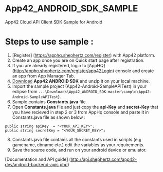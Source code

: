 App42_ANDROID_SDK_SAMPLE
=================

App42 Cloud API Client SDK Sample for Android

# Steps to use sample : 

1. [Register] (https://apphq.shephertz.com/register) with App42 platform.
2. Create an app once you are on Quick start page after registration.
3. If you are already registered, login to [AppHQ] (http://apphq.shephertz.com/register/app42Login) console and create an app from App Manager Tab.
4. [Download](https://github.com/shephertz/App42_ANDROID_SDK/archive/master.zip) __App42 ANDROID SDK__ and unzip it on your local machine.
5. Import the sample project (App42-Android-SampleAPITest) in your eclipse from  `...\Downloads\App42_ANDROID_SDK-master\sample\App42-Android-SampleAPITest`).
6. Sample contains __Constants.java__ file.
7. Open __Constants.java__ file and just copy the __api-Key__ and __secret-Key__ that you have recieved in step 2 or 3 from AppHq console and paste it in Constants.java file as shown below : 

```
public string apiKey  = "<YOUR_API_KEY>";
public string secretKey = "<YOUR_SECRET_KEY>";
```

8. Constants.java file contains all the constants used in scripts (e.g gamename, dbname etc.) edit the variables as your requirements.
9. Save the source code, and run on your android device or emulator.

[Documentation and API guide] (http://api.shephertz.com/app42-dev/android-backend-apis.php)
